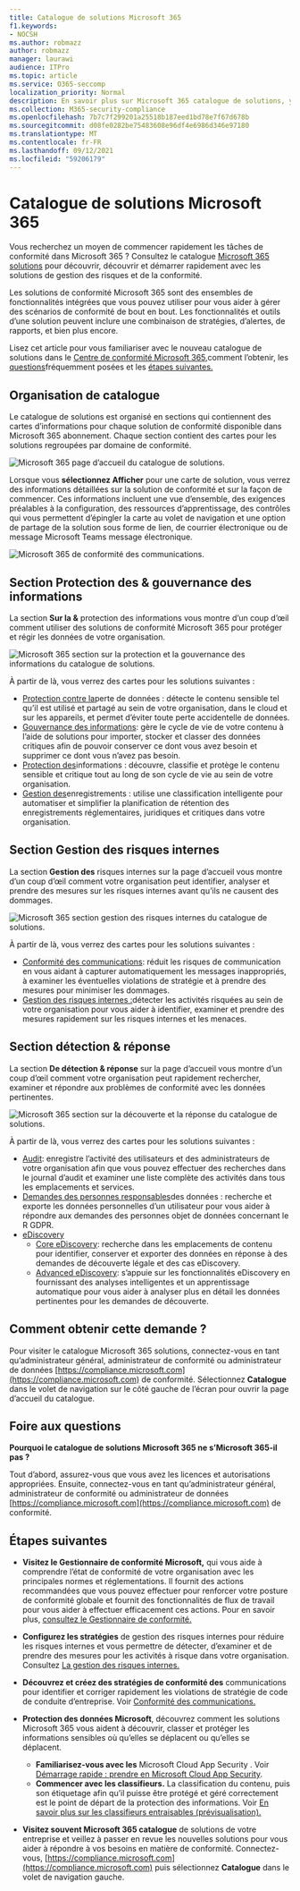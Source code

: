 ```yaml
---
title: Catalogue de solutions Microsoft 365
f1.keywords:
- NOCSH
ms.author: robmazz
author: robmazz
manager: laurawi
audience: ITPro
ms.topic: article
ms.service: O365-seccomp
localization_priority: Normal
description: En savoir plus sur Microsoft 365 catalogue de solutions, y compris ce qu’il contient, comment l’obtenir et les étapes suivantes.
ms.collection: M365-security-compliance
ms.openlocfilehash: 7b7c7f299201a25518b187eed1bd78e7f67d678b
ms.sourcegitcommit: d08fe0282be75483608e96df4e6986d346e97180
ms.translationtype: MT
ms.contentlocale: fr-FR
ms.lasthandoff: 09/12/2021
ms.locfileid: "59206179"
---
```

# <a name="microsoft-365-solution-catalog"></a>Catalogue de solutions Microsoft 365

Vous recherchez un moyen de commencer rapidement les tâches de conformité dans Microsoft 365 ? Consultez le catalogue [Microsoft 365 solutions](https://compliance.microsoft.com/solutioncatalog) pour découvrir, découvrir et démarrer rapidement avec les solutions de gestion des risques et de la conformité.

Les solutions de conformité Microsoft 365 sont des ensembles de fonctionnalités intégrées que vous pouvez utiliser pour vous aider à gérer des scénarios de conformité de bout en bout. Les fonctionnalités et outils d’une solution peuvent inclure une combinaison de stratégies, d’alertes, de rapports, et bien plus encore.

Lisez cet article pour vous familiariser avec le nouveau catalogue de solutions dans le [Centre de conformité Microsoft 365,](#how-do-i-get-this)comment l’obtenir, les [questions](#frequently-asked-questions)fréquemment posées et les [étapes suivantes.](#next-steps)

## <a name="catalog-organization"></a>Organisation de catalogue

Le catalogue de solutions est organisé en sections qui contiennent des cartes d’informations pour chaque solution de conformité disponible dans Microsoft 365 abonnement. Chaque section contient des cartes pour les solutions regroupées par domaine de conformité.

![Microsoft 365 page d’accueil du catalogue de solutions.](../media/m365-solution-catalog-home.png)

Lorsque vous **sélectionnez Afficher** pour une carte de solution, vous verrez des informations détaillées sur la solution de conformité et sur la façon de commencer. Ces informations incluent une vue d’ensemble, des exigences préalables à la configuration, des ressources d’apprentissage, des contrôles qui vous permettent d’épingler la carte au volet de navigation et une option de partage de la solution sous forme de lien, de courrier électronique ou de message Microsoft Teams message électronique.

![Microsoft 365 de conformité des communications.](../media/m365-solution-catalog-communication-compliance.png)

## <a name="information-protection--governance-section"></a>Section Protection des & gouvernance des informations

La section **Sur la &** protection des informations vous montre d’un coup d’œil comment utiliser des solutions de conformité Microsoft 365 pour protéger et régir les données de votre organisation.

![Microsoft 365 section sur la protection et la gouvernance des informations du catalogue de solutions.](../media/m365-solution-catalog-information-protection-governance.png)

À partir de là, vous verrez des cartes pour les solutions suivantes :

- [Protection contre la](dlp-learn-about-dlp.md)perte de données : détecte le contenu sensible tel qu’il est utilisé et partagé au sein de votre organisation, dans le cloud et sur les appareils, et permet d’éviter toute perte accidentelle de données.
- [Gouvernance des informations](manage-information-governance.md): gère le cycle de vie de votre contenu à l’aide de solutions pour importer, stocker et classer des données critiques afin de pouvoir conserver ce dont vous avez besoin et supprimer ce dont vous n’avez pas besoin.
- [Protection des](information-protection.md)informations : découvre, classifie et protège le contenu sensible et critique tout au long de son cycle de vie au sein de votre organisation.
- [Gestion des](records-management.md)enregistrements : utilise une classification intelligente pour automatiser et simplifier la planification de rétention des enregistrements réglementaires, juridiques et critiques dans votre organisation.

## <a name="insider-risk-management-section"></a>Section Gestion des risques internes

La section **Gestion des** risques internes sur la page d’accueil vous montre d’un coup d’œil comment votre organisation peut identifier, analyser et prendre des mesures sur les risques internes avant qu’ils ne causent des dommages.

![Microsoft 365 section gestion des risques internes du catalogue de solutions.](../media/m365-solution-catalog-insider-risk-management.png)

À partir de là, vous verrez des cartes pour les solutions suivantes :

- [Conformité des communications](communication-compliance.md): réduit les risques de communication en vous aidant à capturer automatiquement les messages inappropriés, à examiner les éventuelles violations de stratégie et à prendre des mesures pour minimiser les dommages.
- [Gestion des risques internes :](insider-risk-management.md)détecter les activités risquées au sein de votre organisation pour vous aider à identifier, examiner et prendre des mesures rapidement sur les risques internes et les menaces.

## <a name="discovery--response-section"></a>Section détection & réponse

La section **De détection & réponse** sur la page d’accueil vous montre d’un coup d’œil comment votre organisation peut rapidement rechercher, examiner et répondre aux problèmes de conformité avec les données pertinentes.

![Microsoft 365 section sur la découverte et la réponse du catalogue de solutions.](../media/m365-solution-catalog-discovery-response.png)

À partir de là, vous verrez des cartes pour les solutions suivantes :

- [Audit](search-the-audit-log-in-security-and-compliance.md): enregistre l’activité des utilisateurs et des administrateurs de votre organisation afin que vous pouvez effectuer des recherches dans le journal d’audit et examiner une liste complète des activités dans tous les emplacements et services.
- [Demandes des personnes responsables](/compliance/regulatory/gdpr-manage-gdpr-data-subject-requests-with-the-dsr-case-tool)des données : recherche et exporte les données personnelles d’un utilisateur pour vous aider à répondre aux demandes des personnes objet de données concernant le R GDPR.
- [eDiscovery](manage-legal-investigations.md)
    - [Core eDiscovery](./get-started-core-ediscovery.md): recherche dans les emplacements de contenu pour identifier, conserver et exporter des données en réponse à des demandes de découverte légale et des cas eDiscovery.
    - [Advanced eDiscovery](overview-ediscovery-20.md): s’appuie sur les fonctionnalités eDiscovery en fournissant des analyses intelligentes et un apprentissage automatique pour vous aider à analyser plus en détail les données pertinentes pour les demandes de découverte.

## <a name="how-do-i-get-this"></a>Comment obtenir cette demande ?

Pour visiter le catalogue Microsoft 365 solutions, connectez-vous en tant qu’administrateur général, administrateur de conformité ou administrateur de données [https://compliance.microsoft.com](https://compliance.microsoft.com) de conformité. Sélectionnez **Catalogue** dans le volet de navigation sur le côté gauche de l’écran pour ouvrir la page d’accueil du catalogue.

## <a name="frequently-asked-questions"></a>Foire aux questions

**Pourquoi le catalogue de solutions Microsoft 365 ne s’Microsoft 365-il pas ?**

Tout d’abord, assurez-vous que vous avez les licences et autorisations appropriées. Ensuite, connectez-vous en tant qu’administrateur général, administrateur de conformité ou administrateur de données [https://compliance.microsoft.com](https://compliance.microsoft.com) de conformité. 

## <a name="next-steps"></a>Étapes suivantes

- **Visitez le Gestionnaire de conformité Microsoft,** qui vous aide à comprendre l’état de conformité de votre organisation avec les principales normes et réglementations. Il fournit des actions recommandées que vous pouvez effectuer pour renforcer votre posture de conformité globale et fournit des fonctionnalités de flux de travail pour vous aider à effectuer efficacement ces actions. Pour en savoir plus, [consultez le Gestionnaire de conformité.](compliance-manager.md)

- **Configurez les stratégies** de gestion des risques internes pour réduire les risques internes et vous permettre de détecter, d’examiner et de prendre des mesures pour les activités à risque dans votre organisation. Consultez [La gestion des risques internes.](insider-risk-management.md)

- **Découvrez et créez des stratégies de conformité des** communications pour identifier et corriger rapidement les violations de stratégie de code de conduite d’entreprise. Voir [Conformité des communications.](communication-compliance.md)

- **Protection des données Microsoft**, découvrez comment les solutions Microsoft 365 vous aident à découvrir, classer et protéger les informations sensibles où qu’elles se déplacent ou qu’elles se déplacent.
    - **Familiarisez-vous avec les** Microsoft Cloud App Security . Voir [Démarrage rapide : prendre en Microsoft Cloud App Security](/cloud-app-security/getting-started-with-cloud-app-security).
    - **Commencer avec les classifieurs.** La classification du contenu, puis son étiquetage afin qu’il puisse être protégé et géré correctement est le point de départ de la protection des informations. Voir [En savoir plus sur les classifieurs entraisables (prévisualisation).](classifier-learn-about.md)

- **Visitez souvent Microsoft 365 catalogue** de solutions de votre entreprise et veillez à passer en revue les nouvelles solutions pour vous aider à répondre à vos besoins en matière de conformité. Connectez-vous, [https://compliance.microsoft.com](https://compliance.microsoft.com) puis sélectionnez **Catalogue** dans le volet de navigation gauche.